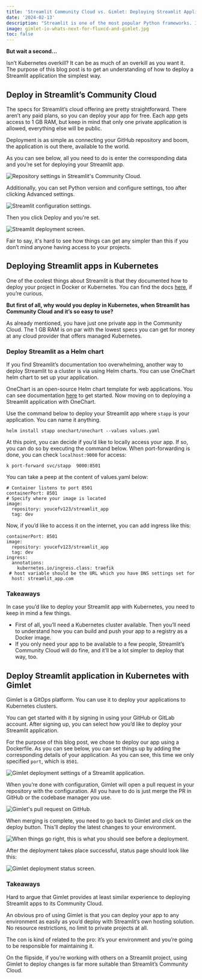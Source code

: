 ```yaml
---
title: 'Streamlit Community Cloud vs. Gimlet: Deploying Streamlit Applications'
date: '2024-02-13'
description: "Streamlit is one of the most popular Python frameworks. In this blog post, we’ll check out how to make it public via Streamlit’s Community Cloud, as a Helm chart, and deploy it in Kubernetes through Gimlet."
image: gimlet-io-whats-next-for-fluxcd-and-gimlet.jpg
toc: false
---
```


**But wait a second…**

Isn’t Kubernetes overkill? It can be as much of an overkill as you want it. The purpose of this blog post is to get an understanding of how to deploy a Streamlit application the simplest way.

## Deploy in Streamlit’s Community Cloud

The specs for Streamlit’s cloud offering are pretty straightforward. There aren’t any paid plans, so you can deploy your app for free. Each app gets access to 1 GB RAM, but keep in mind that only one private application is allowed, everything else will be public.

Deployment is as simple as connecting your GitHub repository and boom, the application is out there, available to the world.

As you can see below, all you need to do is enter the corresponding data and you’re set for deploying your Streamlit app.

![Repository settings in Streamlit's Community Cloud.](/streamlit-deploy-repo-settings.png)

Additionally, you can set Python version and configure settings, too after clicking Advanced settings.

![Streamlit configuration settings.](/streamlit-app-configuration.png)

Then you click Deploy and you're set.

![Streamlit deployment screen.](/streamlit-deployment-screen.png)

Fair to say, it's hard to see how things can get any simpler than this if you don’t mind anyone having access to your projects.

## Deploying Streamlit apps in Kubernetes

One of the coolest things about Streamlit is that they documented how to deploy your project in Docker or Kubernetes. You can find the docs [here](https://docs.streamlit.io/knowledge-base/tutorials/deploy/kubernetes), if you’re curious.

**But first of all, why would you deploy in Kubernetes, when Streamlit has Community Cloud and it’s so easy to use?**

As already mentioned, you have just one private app in the Community Cloud. The 1 GB RAM is on par with the lowest specs you can get for money at any cloud provider that offers managed Kubernetes.

### Deploy Streamlit as a Helm chart

If you find Streamlit’s documentation too overwhelming, another way to deploy Streamlit to a cluster is via using Helm charts. You can use OneChart helm chart to set up your application.

OneChart is an open-source Helm chart template for web applications. You can see documentation [here](https://gimlet.io/docs/onechart-reference) to get started. Now moving on to deploying a Streamlit application with OneChart.

Use the command below to deploy your Streamlit app where `stapp` is your application. You can name it anything.

```
helm install stapp onechart/onechart --values values.yaml
```

At this point, you can decide if you’d like to locally access your app. If so, you can do so by executing the command below. When port-forwarding is done, you can check `localhost:9000` for access:

```
k port-forward svc/stapp  9000:8501
```

You can take a peep at the content of values.yaml below:

```
# Container listens to port 8501
containerPort: 8501
# Specify where your image is located
image:
  repository: youcefv123/streamlit_app
  tag: dev
```

Now, if you’d like to access it on the internet, you can add ingress like this:

```
containerPort: 8501
image:
  repository: youcefv123/streamlit_app
  tag: dev
ingress:
  annotations:
    kubernetes.io/ingress.class: traefik 
 # host variable should be the URL which you have DNS settings set for
  host: streamlit_app.com
```

### Takeaways

In case you’d like to deploy your Streamlit app with Kubernetes, you need to keep in mind a few things.

- First of all, you’ll need a Kubernetes cluster available. Then you’ll need to understand how you can build and push your app to a registry as a Docker image.
- If you only need your app to be available to a few people, Streamlit’s Community Cloud will do fine, and it’ll be a lot simpler to deploy that way, too.

## Deploy Streamlit application in Kubernetes with Gimlet

Gimlet is a GitOps platform. You can use it to deploy your applications to Kubernetes clusters.

You can get started with it by signing in using your GitHub or GitLab account. After signing up, you can select how you’d like to deploy your Streamlit application.

For the purpose of this blog post, we chose to deploy our app using a Dockerfile. As you can see below, you can set things up by adding the corresponding details of your application. As you can see, this time we only specified `port`, which is `8501`.

![Gimlet deployment settings of a Streamlit application.](gimlet-streamlit-dockerfile-deployment.png)

When you’re done with configuration, Gimlet will open a pull request in your repository with the configuration. All you have to do is just merge the PR in GitHub or the codebase manager you use.

![Gimlet's pull request on GitHub.](gimlet-github-pull-request.png)

When merging is complete, you need to go back to Gimlet and click on the deploy button. This’ll deploy the latest changes to your environment.

![When things go right, this is what you should see before a deployment.](gimlet-deployment.png)

After the deployment takes place successful, status page should look like this:

![Gimlet deployment status screen.](gimlet-deployment-status-screen.png)

### Takeaways

Hard to argue that Gimlet provides at least similar experience to deploying Streamlit apps to its Community Cloud.

An obvious pro of using Gimlet is that you can deploy your app to any environment as easily as you’d deploy with Streamlit’s own hosting solution. No resource restrictions, no limit to private projects at all.

The con is kind of related to the pro: it’s your environment and you’re going to be responsible for maintaining it.

On the flipside, if you’re working with others on a Streamlit project, using Gimlet to deploy changes is far more suitable than Streamlit’s Community Cloud.
